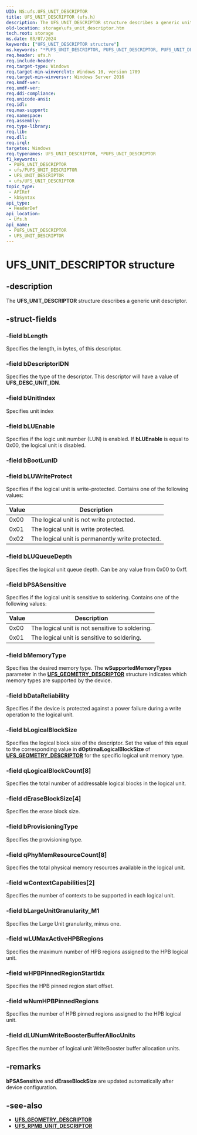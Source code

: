 ```yaml
---
UID: NS:ufs.UFS_UNIT_DESCRIPTOR
title: UFS_UNIT_DESCRIPTOR (ufs.h)
description: The UFS_UNIT_DESCRIPTOR structure describes a generic unit descriptor.
old-location: storage\ufs_unit_descriptor.htm
tech.root: storage
ms.date: 03/07/2024
keywords: ["UFS_UNIT_DESCRIPTOR structure"]
ms.keywords: "*PUFS_UNIT_DESCRIPTOR, PUFS_UNIT_DESCRIPTOR, PUFS_UNIT_DESCRIPTOR structure pointer [Storage Devices], UFS_UNIT_DESCRIPTOR, UFS_UNIT_DESCRIPTOR structure [Storage Devices], storage.ufs_unit_descriptor, ufs/PUFS_UNIT_DESCRIPTOR, ufs/UFS_UNIT_DESCRIPTOR"
req.header: ufs.h
req.include-header: 
req.target-type: Windows
req.target-min-winverclnt: Windows 10, version 1709
req.target-min-winversvr: Windows Server 2016
req.kmdf-ver: 
req.umdf-ver: 
req.ddi-compliance: 
req.unicode-ansi: 
req.idl: 
req.max-support: 
req.namespace: 
req.assembly: 
req.type-library: 
req.lib: 
req.dll: 
req.irql: 
targetos: Windows
req.typenames: UFS_UNIT_DESCRIPTOR, *PUFS_UNIT_DESCRIPTOR
f1_keywords:
 - PUFS_UNIT_DESCRIPTOR
 - ufs/PUFS_UNIT_DESCRIPTOR
 - UFS_UNIT_DESCRIPTOR
 - ufs/UFS_UNIT_DESCRIPTOR
topic_type:
 - APIRef
 - kbSyntax
api_type:
 - HeaderDef
api_location:
 - Ufs.h
api_name:
 - PUFS_UNIT_DESCRIPTOR
 - UFS_UNIT_DESCRIPTOR
---
```


# UFS_UNIT_DESCRIPTOR structure

## -description

The **UFS_UNIT_DESCRIPTOR** structure describes a generic unit descriptor.

## -struct-fields

### -field bLength

Specifies the length, in bytes, of this descriptor.

### -field bDescriptorIDN

Specifies the type of the descriptor. This descriptor will have a value of **UFS_DESC_UNIT_IDN**.

### -field bUnitIndex

Specifies unit index

### -field bLUEnable

Specifies if the logic unit number (LUN) is enabled. If **bLUEnable** is equal to 0x00, the logical unit is disabled.

### -field bBootLunID

### -field bLUWriteProtect

Specifies if the logical unit is write-protected. Contains one of the following values:

| Value | Description |
|--|--|
| 0x00 | The logical unit is not write protected. |
| 0x01 | The logical unit is write protected. |
| 0x02 | The logical unit is permanently write protected. |

### -field bLUQueueDepth

Specifies the logical unit queue depth. Can be any value from 0x00 to 0xff.

### -field bPSASensitive

Specifies if the logical unit is sensitive to soldering. Contains one of the following values:

| Value | Description |
|--|--|
| 0x00 | The logical unit is not sensitive to soldering. |
| 0x01 | The logical unit is sensitive to soldering. |

### -field bMemoryType

Specifies the desired memory type. The **wSupportedMemoryTypes** parameter in the **[UFS_GEOMETRY_DESCRIPTOR](ns-ufs-ufs_geometry_descriptor.md)** structure indicates which memory types are supported by the device.

### -field bDataReliability

Specifies if the device is protected against a power failure during a write operation to the logical unit.

### -field bLogicalBlockSize

Specifies the logical block size of the descriptor. Set the value of this equal to the corresponding value in **dOptimalLogicalBlockSize** of **[UFS_GEOMETRY_DESCRIPTOR](ns-ufs-ufs_geometry_descriptor.md)** for the specific logical unit memory type.

### -field qLogicalBlockCount[8]

Specifies the total number of addressable logical blocks in the logical unit.

### -field dEraseBlockSize[4]

Specifies the erase block size.

### -field bProvisioningType

Specifies the provisioning type.

### -field qPhyMemResourceCount[8]

Specifies the total physical memory resources available in the logical unit.

### -field wContextCapabilities[2]

Specifies the number of contexts to be supported in each logical unit.

### -field bLargeUnitGranularity_M1

Specifies the Large Unit granularity, minus one.

### -field wLUMaxActiveHPBRegions

Specifies the maximum number of HPB regions assigned to the HPB logical unit.

### -field wHPBPinnedRegionStartIdx

Specifies the  HPB pinned region start offset.

### -field wNumHPBPinnedRegions

Specifies the number of HPB pinned regions assigned to the HPB logical unit.

### -field dLUNumWriteBoosterBufferAllocUnits

Specifies the number of logical unit WriteBooster buffer allocation units.

## -remarks

**bPSASensitive** and **dEraseBlockSize** are updated automatically after device configuration.

## -see-also

- **[UFS_GEOMETRY_DESCRIPTOR](ns-ufs-ufs_geometry_descriptor.md)**
- **[UFS_RPMB_UNIT_DESCRIPTOR](ns-ufs-ufs_rpmb_unit_descriptor.md)**
